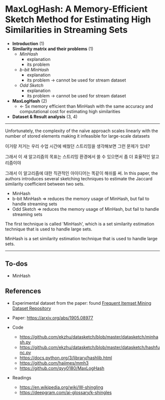 # MaxLogHash: A Memory-Efficient Sketch Method for Estimating High Similarities in Streaming Sets

- **Introduction** (1)
- **Similarity matrix and their problems** (1)
  - *MinHash*
    - explanation
    - its problem
  - *b-bit MinHash*
    - explanation
    - its problem -> cannot be used for stream dataset
  - *Odd Sketch*
    - explanation
    - its problem -> cannot be used for stream dataset
- **MaxLogHash** (2)
  - <- 5x memory efficient than MinHash with the same accuracy and computational cost for estimating high similarities
- **Dataset & Result analysis** (3, 4)

---

Unfortunately, the complexity of the naïve approach scales linearly with the number of stored elements
making it infeasible for large-scale datasets

이거랑 저거는 우리 수업 시간에 배웠던 스트리밍을 생각해보면 그런 문제가 있네?

그래서 이 새 알고리즘의 목표는 스트리밍 환경에서 쓸 수 있으면서 좀 더 효율적인 알고리즘이야

그래서 이 알고리즘에 대한 직관적인 아이디어는 똑같이 해쉬를 써.
In this paper, the authors introduces several sketching techniques to estimate the Jaccard similarity coefficient between two sets.

- MinHash
- b-bit MinHash => reduces the memory usage of MinHash, but fail to handle streaming sets
- Odd Sketch => reduces the memory usage of MinHash, but fail to handle streaming sets

The first technique is called 'MinHash', which is a set similarity estimation technique that is used to handle large sets.

MinHash is a set similarity estimation technique that is used to handle large sets.

---

## To-dos

- MinHash

## References

- Experimental dataset from the paper: found [Frequent Itemset Mining Dataset Repository](http://fimi.uantwerpen.be/data/)

- Paper: <https://arxiv.org/abs/1905.08977>
- Code
  - <https://github.com/ekzhu/datasketch/blob/master/datasketch/minhash.py>
  - <https://github.com/ekzhu/datasketch/blob/master/datasketch/hashfunc.py>
  - <https://docs.python.org/3/library/hashlib.html>
  - <https://github.com/hajimes/mmh3>
  - <https://github.com/qyy0180/MaxLogHash>
- Readings
  - <https://en.wikipedia.org/wiki/W-shingling>
  - <https://deepgram.com/ai-glossary/k-shingles>
